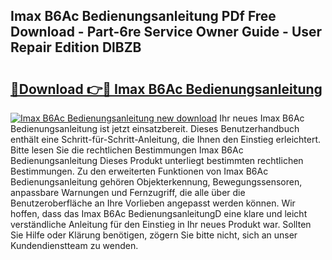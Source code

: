 ## Imax B6Ac Bedienungsanleitung PDf Free Download - Part-6re Service Owner Guide - User Repair Edition DlBZB

# <h2><a href="http://df002n.blite.top/?on=Imax+B6Ac+Bedienungsanleitung">🔗Download 👉🔴 Imax B6Ac Bedienungsanleitung</a></h2>

[![Imax B6Ac Bedienungsanleitung new download](https://i.imgur.com/lujVjoI.png)](http://df002n.blite.top/?on=Imax+B6Ac+Bedienungsanleitung)
Ihr neues Imax B6Ac Bedienungsanleitung ist jetzt einsatzbereit. Dieses Benutzerhandbuch enthält eine Schritt-für-Schritt-Anleitung, die Ihnen den Einstieg erleichtert. Bitte lesen Sie die rechtlichen Bestimmungen Imax B6Ac Bedienungsanleitung Dieses Produkt unterliegt bestimmten rechtlichen Bestimmungen. Zu den erweiterten Funktionen von Imax B6Ac Bedienungsanleitung gehören Objekterkennung, Bewegungssensoren, anpassbare Warnungen und Fernzugriff, die alle über die Benutzeroberfläche an Ihre Vorlieben angepasst werden können. Wir hoffen, dass das Imax B6Ac BedienungsanleitungD eine klare und leicht verständliche Anleitung für den Einstieg in Ihr neues Produkt war. Sollten Sie Hilfe oder Klärung benötigen, zögern Sie bitte nicht, sich an unser Kundendienstteam zu wenden.
